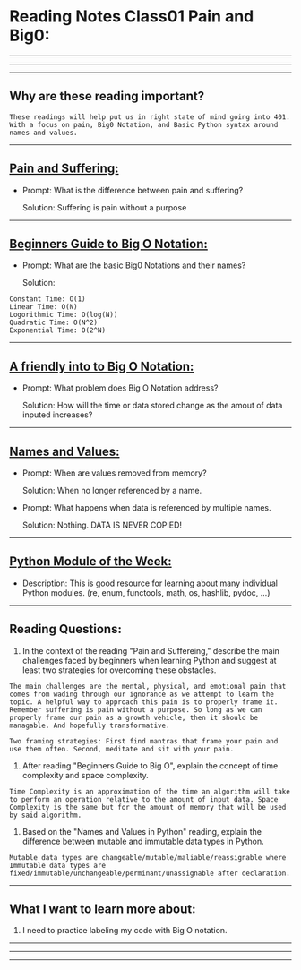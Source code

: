 # **Reading Notes Class01 Pain and Big0:**

---
---
---

## Why are these reading important?

```
These readings will help put us in right state of mind going into 401. With a focus on pain, Big0 Notation, and Basic Python syntax around names and values.
```

---

## [**Pain and Suffering:**](https://codefellows.github.io/code-401-python-guide/curriculum/class-01/notes/pain_suffering)

* Prompt: What is the difference between pain and suffering?

  Solution: Suffering is pain without a purpose

---

## [**Beginners Guide to Big O Notation:**](https://robbell.io/2009/06/a-beginners-guide-to-big-o-notation)

* Prompt: What are the basic Big0 Notations and their names?

  Solution:

```
Constant Time: O(1)
Linear Time: O(N)
Logorithmic Time: O(log(N))
Quadratic Time: O(N^2)
Exponential Time: O(2^N)
```

---

## [**A friendly into to Big O Notation:**](https://www.codenewbie.org/basecs/8)

* Prompt: What problem does Big O Notation address?

  Solution: How will the time or data stored change as the amout of data inputed increases?

---

## [**Names and Values:**](https://www.youtube.com/watch?v=_AEJHKGk9ns)

* Prompt: When are values removed from memory?

  Solution: When no longer referenced by a name.

* Prompt: What happens when data is referenced by multiple names.

  Solution: Nothing. DATA IS NEVER COPIED!

---

## [**Python Module of the Week:**](https://pymotw.com/3/index.html)

* Description: This is good resource for learning about many individual Python modules. (re, enum, functools, math, os, hashlib, pydoc, ...)

---

## **Reading Questions:**

1. In the context of the reading "Pain and Suffereing," describe the main challenges faced by beginners when learning Python and suggest at least two strategies for overcoming these obstacles.

```
The main challenges are the mental, physical, and emotional pain that comes from wading through our ignorance as we attempt to learn the topic. A helpful way to approach this pain is to properly frame it. Remember suffering is pain without a purpose. So long as we can properly frame our pain as a growth vehicle, then it should be managable. And hopefully transformative. 

Two framing strategies: First find mantras that frame your pain and use them often. Second, meditate and sit with your pain.
```

1. After reading "Beginners Guide to Big O", explain the concept of time complexity and space complexity.

```
Time Complexity is an approximation of the time an algorithm will take to perform an operation relative to the amount of input data. Space Complexity is the same but for the amount of memory that will be used by said algorithm.
```

1. Based on the "Names and Values in Python" reading, explain the difference between mutable and immutable data types in Python.

```
Mutable data types are changeable/mutable/maliable/reassignable where Immutable data types are fixed/immutable/unchangeable/perminant/unassignable after declaration.
```

---

## **What I want to learn more about:**

1. I need to practice labeling my code with Big O notation.

---
---
---